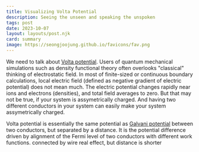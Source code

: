 ```yaml
---
title: Visualizing Volta Potential
description: Seeing the unseen and speaking the unspoken 
tags: post
date: 2023-10-07
layout: layouts/post.njk
card: summary
image: https://seongjoojung.github.io/favicons/fav.png
---
```


We need to talk about [Volta potential](https://en.wikipedia.org/wiki/Volta_potential). Users of quantum mechanical simulations such as density functional theory often overlooks "classical" thinking of electrostatic field. In most of finite-sized or continuous boundary calculations, local electric field (defined as negative gradient of electric potential) does not mean much. The electric potential changes rapidly near ions and electrons (densities), and total field averages to zero. But that may not be true, if your system is assymetrically charged. And having two different conductors in your system can easily make your system assymetrically charged.

Volta potential is essentially the same potential as [Galvani potential](https://en.wikipedia.org/wiki/Galvani_potential) between two conductors, but separated by a distance. It is the potential difference driven by alignment of the Fermi level of two conductors with different work functions. 
connected by wire
real effect, but distance is shorter